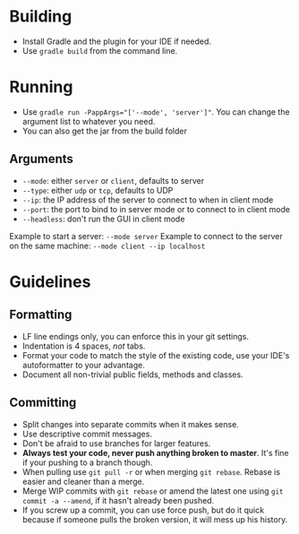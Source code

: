 # Building
- Install Gradle and the plugin for your IDE if needed.  
- Use `gradle build` from the command line.

# Running
- Use `gradle run -PappArgs="['--mode', 'server']"`. You
  can change the argument list to whatever you need.
- You can also get the jar from the build folder
  
## Arguments
- `--mode`: either `server` or `client`, defaults to server
- `--type`: either `udp` or `tcp`, defaults to UDP
- `--ip`: the IP address of the server to connect to when in client mode
- `--port`: the port to bind to in server mode or to connect to in client mode
- `--headless`: don't run the GUI in client mode

Example to start a server: `--mode server`
Example to connect to the server on the same machine: `--mode client --ip localhost`

# Guidelines
## Formatting
- LF line endings only, you can enforce this in your git settings.  
- Indentation is 4 spaces, *not* tabs.  
- Format your code to match the style of the existing code,
  use your IDE's autoformatter to your advantage.  
- Document all non-trivial public fields, methods and classes.

## Committing
- Split changes into separate commits when it makes sense.
- Use descriptive commit messages.
- Don't be afraid to use branches for larger features.
- **Always test your code, never push anything broken to master**.
  It's fine if your pushing to a branch though.
- When pulling use `git pull -r` or when merging `git rebase`.
  Rebase is easier and cleaner than a merge.
- Merge WIP commits with `git rebase` or amend the latest one using
  `git commit -a --amend`, if it hasn't already been pushed.
- If you screw up a commit, you can use force push, but do it quick
  because if someone pulls the broken version, it will mess up his
  history.

